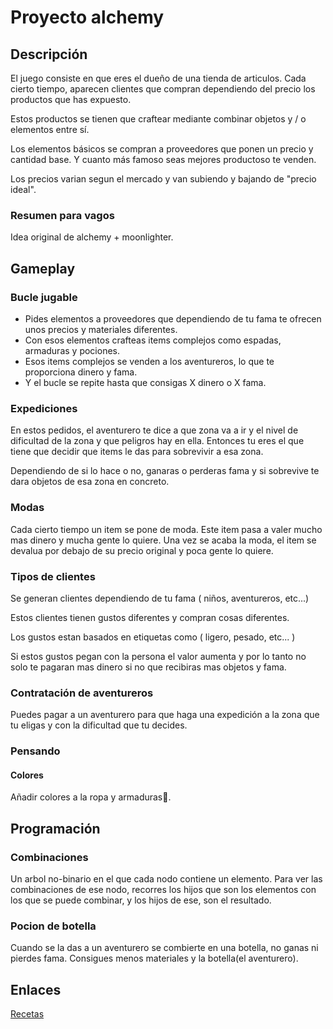 # Proyecto alchemy

## Descripción
El juego consiste en que eres el dueño de una tienda de
articulos. Cada cierto tiempo, aparecen clientes que compran
dependiendo del precio los productos que has expuesto.

Estos productos se tienen que craftear mediante combinar
objetos y / o elementos entre sí.

Los elementos básicos se compran a proveedores que ponen un
precio y cantidad base. Y cuanto más famoso seas mejores
productoso te venden.

Los precios varian segun el mercado y van subiendo y bajando
de "precio ideal".

### Resumen para vagos
Idea original de alchemy + moonlighter.

## Gameplay
### Bucle jugable
- Pides elementos a proveedores que dependiendo de tu fama
  te ofrecen unos precios y materiales diferentes.
- Con esos elementos crafteas items complejos como espadas,
  armaduras y pociones.
- Esos items complejos se venden a los aventureros, lo que
  te proporciona dinero y fama.
- Y el bucle se repite hasta que consigas X dinero o X fama.

### Expediciones
En estos pedidos, el aventurero te dice a que zona va a ir y
el nivel de dificultad de la zona y que peligros hay en
ella. Entonces tu eres el que tiene que decidir que items le
das para sobrevivir a esa zona.

Dependiendo de si lo hace o no, ganaras o perderas fama y si
sobrevive te dara objetos de esa zona en concreto.

### Modas
Cada cierto tiempo un item se pone de moda. Este item pasa a
valer mucho mas dinero y mucha gente lo quiere. Una vez se
acaba la moda, el item se devalua por debajo de su precio
original y poca gente lo quiere.

### Tipos de clientes
Se generan clientes dependiendo de tu fama ( niños, aventureros, etc...)

Estos clientes tienen gustos diferentes y compran cosas
diferentes.

Los gustos estan basados en etiquetas como ( ligero, pesado, etc... )

Si estos gustos pegan con la persona el valor aumenta y por
lo tanto no solo te pagaran mas dinero si no que recibiras
mas objetos y fama.

### Contratación de aventureros
Puedes pagar a un aventurero para que haga una expedición a
la zona que tu eligas y con la dificultad que tu decides.

### Pensando
#### Colores
Añadir colores a la ropa y armaduras👕.

## Programación
### Combinaciones
Un arbol no-binario en el que cada nodo contiene un
elemento. Para ver las combinaciones de ese nodo, recorres
los hijos que son los elementos con los que se puede
combinar, y los hijos de ese, son el resultado.

### Pocion de botella
Cuando se la das a un aventurero se combierte en una
botella, no ganas ni pierdes fama. Consigues menos
materiales y la botella(el aventurero).

## Enlaces
[Recetas](docs/recipes.md)
